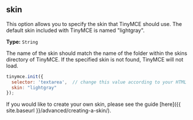 ## skin

This option allows you to specify the skin that TinyMCE should use. The default skin included with TinyMCE is named "lightgray".

**Type:** `String`

The name of the skin should match the name of the folder within the skins directory of TinyMCE. If the specified skin is not found, TinyMCE will not load.

```js
tinymce.init({
  selector: 'textarea',  // change this value according to your HTML
  skin: "lightgray"
});
```

If you would like to create your own skin, please see the guide [here]({{ site.baseurl }}/advanced/creating-a-skin/).
